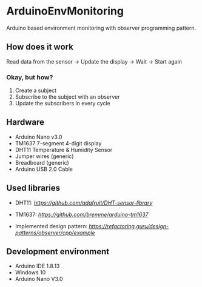 # ArduinoEnvMonitoring
Arduino based environment monitoring with observer programming pattern.

## How does it work

Read data from the sensor -> Update the display -> Wait -> Start again

### Okay, but how?

1. Create a subject 
2. Subscribe to the subject with an observer
3. Update the subscribers in every cycle

## Hardware

- Arduino Nano v3.0
- TM1637 7-segment 4-digit display
- DHT11 Temperature & Humidity Sensor
- Jumper wires (generic)
- Breadboard (generic)
- Arduino USB 2.0 Cable

## Used libraries

- DHT11: 
*https://github.com/adafruit/DHT-sensor-library*

- TM1637: 
*https://github.com/bremme/arduino-tm1637*

- Implemented design pattern: 
*https://refactoring.guru/design-patterns/observer/cpp/example*

## Development environment

- Arduino IDE 1.8.13
- Windows 10
- Arduino Nano V3.0
